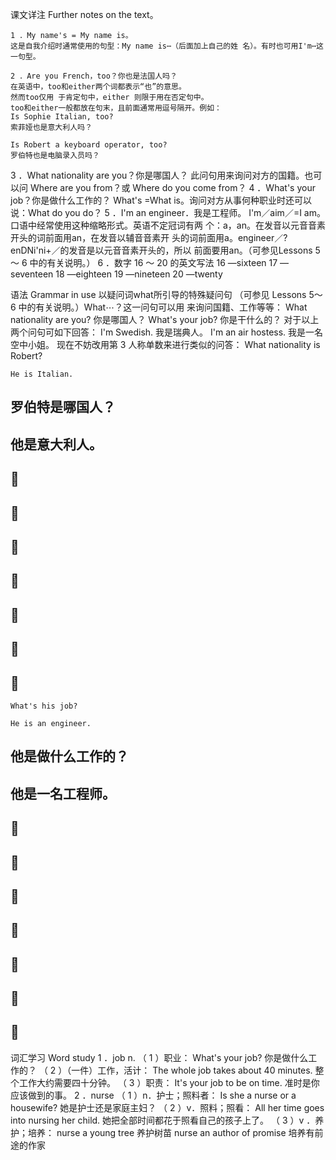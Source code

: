 课文详注 Further notes on the text。
```
1 ．My name's = My name is。 
这是自我介绍时通常使用的句型：My name is⋯（后面加上自己的姓 名）。有时也可用I'm⋯这一句型。 
```
```
2 ．Are you French，too？你也是法国人吗？ 
在英语中，too和either两个词都表示“也”的意思。
然而too仅用 于肯定句中，either 则限于用在否定句中。
too和either一般都放在句末，且前面通常用逗号隔开。例如： 
Is Sophie Italian, too? 
索菲娅也是意大利人吗？ 

Is Robert a keyboard operator, too? 
罗伯特也是电脑录入员吗？ 
```
3 ．What nationality are you？你是哪国人？ 
此问句用来询问对方的国籍。也可以问 Where are you from？或 
Where do you come from？ 
4 ．What's your job？你是做什么工作的？ 
What's =What is。询问对方从事何种职业时还可以说：What do you 
do？ 
5 ．I'm an engineer．我是工程师。 
I'm／aim／=I am。口语中经常使用这种缩略形式。英语不定冠词有两 
个：a，an。在发音以元音音素开头的词前面用an，在发音以辅音音素开 
头的词前面用a。engineer／?enDNi'ni+／的发音是以元音音素开头的，所以 
前面要用an。（可参见Lessons 5～ 6 中的有关说明。） 
6 ．数字 16 ～ 20 的英文写法 
16 —sixteen 17 —seventeen 18 —eighteen 
19 —nineteen 20 —twenty 


语法 Grammar in use 
以疑问词what所引导的特殊疑问句 
（可参见 Lessons 5～ 6 中的有关说明。）What⋯？这一问句可以用 
来询问国籍、工作等等： 
What nationality are you? 
你是哪国人？ 
What's your job? 
你是干什么的？ 
对于以上两个问句可如下回答： 
I'm Swedish. 
我是瑞典人。 
I'm an air hostess. 
我是一名空中小姐。 
现在不妨改用第 3 人称单数来进行类似的问答： 
What nationality is Robert? 

``` 
He is Italian. 
``` 
## 罗伯特是哪国人？ 

## 他是意大利人。 

##  

##  

##  

##  

##  

##  

##  

``` 
What's his job? 
``` 
``` 
He is an engineer. 
``` 
## 他是做什么工作的？ 

## 他是一名工程师。 

##  

##  

##  

##  

##  

##  

##  


词汇学习 Word study 
1 ．job n. 
（ 1 ）职业： 
What's your job? 
你是做什么工作的？ 
（ 2 ）（一件）工作，活计： 
The whole job takes about 40 minutes. 
整个工作大约需要四十分钟。 
（ 3 ）职责： 
It's your job to be on time. 
准时是你应该做到的事。 
2 ．nurse 
（ 1 ）n．护士；照料者： 
Is she a nurse or a housewife? 
她是护士还是家庭主妇？ 
（ 2 ）v．照料；照看： 
All her time goes into nursing her child. 
她把全部时间都花于照看自己的孩子上了。 
（ 3 ）v ．养护；培养： 
nurse a young tree 养护树苗 
nurse an author of promise 培养有前途的作家 
